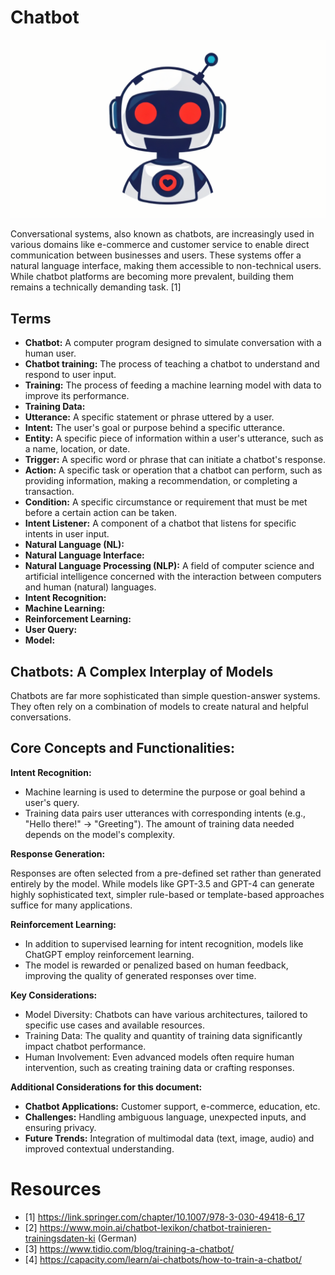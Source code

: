 # Chatbot

![](chatbot-banner-1920x1080.png)

Conversational systems, also known as chatbots, are increasingly used in various domains like e-commerce and customer service to enable direct communication between businesses and users. These systems offer a natural language interface, making them accessible to non-technical users. While chatbot platforms are becoming more prevalent, building them remains a technically demanding task. [1]

## Terms
* **Chatbot:** A computer program designed to simulate conversation with a human user.
* **Chatbot training:** The process of teaching a chatbot to understand and respond to user input.
* **Training:** The process of feeding a machine learning model with data to improve its performance.
* **Training Data:**
* **Utterance:** A specific statement or phrase uttered by a user.
* **Intent:** The user's goal or purpose behind a specific utterance.
* **Entity:** A specific piece of information within a user's utterance, such as a name, location, or date.
* **Trigger:** A specific word or phrase that can initiate a chatbot's response.
* **Action:** A specific task or operation that a chatbot can perform, such as providing information, making a recommendation, or completing a transaction.
* **Condition:** A specific circumstance or requirement that must be met before a certain action can be taken.
* **Intent Listener:** A component of a chatbot that listens for specific intents in user input.
* **Natural Language (NL):**
* **Natural Language Interface:**
* **Natural Language Processing (NLP):** A field of computer science and artificial intelligence concerned with the interaction between computers and human (natural) languages.
* **Intent Recognition:**
* **Machine Learning:**
* **Reinforcement Learning:**
* **User Query:**
* **Model:**

## Chatbots: A Complex Interplay of Models

Chatbots are far more sophisticated than simple question-answer systems. They often rely on a combination of models to create natural and helpful conversations.

## Core Concepts and Functionalities:

**Intent Recognition:**
* Machine learning is used to determine the purpose or goal behind a user's query.
* Training data pairs user utterances with corresponding intents (e.g., "Hello there!" -> "Greeting"). The amount of training data needed depends on the model's complexity.

**Response Generation:**

Responses are often selected from a pre-defined set rather than generated entirely by the model.
While models like GPT-3.5 and GPT-4 can generate highly sophisticated text, simpler rule-based or template-based approaches suffice for many applications.

**Reinforcement Learning:**
* In addition to supervised learning for intent recognition, models like ChatGPT employ reinforcement learning.
* The model is rewarded or penalized based on human feedback, improving the quality of generated responses over time.

**Key Considerations:**
* Model Diversity: Chatbots can have various architectures, tailored to specific use cases and available resources.
* Training Data: The quality and quantity of training data significantly impact chatbot performance.
* Human Involvement: Even advanced models often require human intervention, such as creating training data or crafting responses.

**Additional Considerations for this document:**

* **Chatbot Applications:** Customer support, e-commerce, education, etc.
* **Challenges:** Handling ambiguous language, unexpected inputs, and ensuring privacy.
* **Future Trends:** Integration of multimodal data (text, image, audio) and improved contextual understanding.

# Resources
* [1] https://link.springer.com/chapter/10.1007/978-3-030-49418-6_17
* [2] https://www.moin.ai/chatbot-lexikon/chatbot-trainieren-trainingsdaten-ki (German)
* [3] https://www.tidio.com/blog/training-a-chatbot/
* [4] https://capacity.com/learn/ai-chatbots/how-to-train-a-chatbot/

